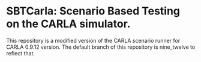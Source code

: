 # SBTCarla: Scenario Based Testing on the CARLA simulator.
This repository is a modified version of the CARLA scenario runner for CARLA 0.9.12 version. The default branch of this repository is nine_twelve to reflect that.  